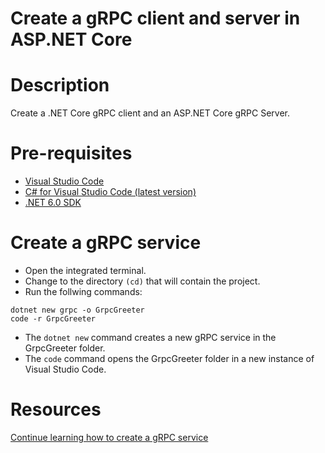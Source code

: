 # Create a gRPC client and server in ASP.NET Core

# Description
Create a .NET Core gRPC client and an ASP.NET Core gRPC Server.

# Pre-requisites
- [Visual Studio Code](https://code.visualstudio.com/download)
- [C# for Visual Studio Code (latest version)](https://marketplace.visualstudio.com/items?itemName=ms-dotnettools.csharp)
- [.NET 6.0 SDK](https://dotnet.microsoft.com/en-us/download/dotnet/6.0)

# Create a gRPC service
- Open the integrated terminal.
- Change to the directory ```(cd)``` that will contain the project.
- Run the follwing commands:
```
dotnet new grpc -o GrpcGreeter
code -r GrpcGreeter
```
- The ```dotnet new``` command creates a new gRPC service in the GrpcGreeter folder.
- The ```code``` command opens the GrpcGreeter folder in a new instance of Visual Studio Code.

# Resources
[Continue learning how to create a gRPC service](https://learn.microsoft.com/en-us/aspnet/core/tutorials/grpc/grpc-start?view=aspnetcore-7.0&tabs=visual-studio-code)